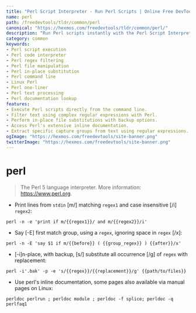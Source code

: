 ```yaml
---
title: "Perl Script Interpreter - Run Perl Scripts | Online Free DevTools by Hexmos"
name: perl
path: /freedevtools/tldr/common/perl
canonical: "https://hexmos.com/freedevtools/tldr/common/perl/"
description: "Run Perl scripts instantly with the Perl Script Interpreter. Execute commands, filter text, and manipulate files using the Perl language. Free online tool, no registration required."
category: common
keywords:
- Perl script execution
- Perl code interpreter
- Perl regex filtering
- Perl file manipulation
- Perl in-place substitution
- Perl command line
- Linux Perl
- Perl one-liner
- Perl text processing
- Perl documentation lookup
features:
- Execute Perl scripts directly from the command line.
- Filter text using complex regular expressions with Perl.
- Perform in-place file substitutions with backup options.
- Access Perl's extensive inline documentation.
- Extract specific capture groups from text using regular expressions.
ogImage: "https://hexmos.com/freedevtools/site-banner.png"
twitterImage: "https://hexmos.com/freedevtools/site-banner.png"
---
```


# perl

> The Perl 5 language interpreter.
> More information: <https://www.perl.org>.

- Print lines from `stdin` [m/] matching `regex1` and case insensitive [/i] `regex2`:

`perl -n -e 'print if m/{{regex1}}/ and m/{{regex2}}/i'`

- Say [-E] first match group, using a `regex`, ignoring space in `regex` [/x]:

`perl -n -E 'say $1 if m/{{before}} ( {{group_regex}} ) {{after}}/x'`

- [-i]n-place, with backup, [s/] substitute all occurrence [/g] of `regex` with replacement:

`perl -i'.bak' -p -e 's/{{regex}}/{{replacement}}/g' {{path/to/files}}`

- Use perl's inline documentation, some pages also available via manual pages on Linux:

`perldoc perlrun ; perldoc module ; perldoc -f splice; perldoc -q perlfaq1`
